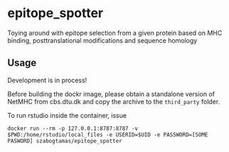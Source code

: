 # epitope_spotter
  
Toying around with epitope selection from a given protein based on MHC binding, posttranslational modifications and sequence homology

## Usage

Development is in process!

Before building the dockr image, please obtain a standalone version of NetMHC from cbs.dtu.dk and copy the archive to the `third_party` folder.

To run rstudio inside the container, issue 
```
docker run --rm -p 127.0.0.1:8787:8787 -v $PWD:/home/rstudio/local_files -e USERID=$UID -e PASSWORD=[SOME PASWORD] szabogtamas/epitope_spotter
```